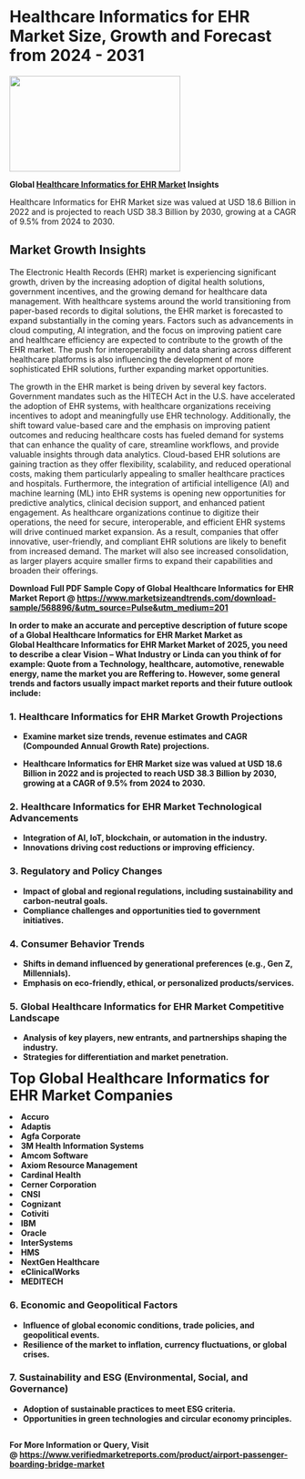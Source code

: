 <H1>Healthcare Informatics for EHR Market Size, Growth and Forecast from 2024 - 2031</H1><img class="aligncenter size-medium wp-image-584254" src="https://thirdeyenews.in/wp-content/uploads/2024/09/Global-Market-Research-300x168.jpeg" alt="" width="300" height="168" /><p><strong>Global&nbsp;<a href="https://www.marketsizeandtrends.com/download-sample/568896/&amp;utm_source=Pulse&amp;utm_medium=201">Healthcare Informatics for EHR Market</a> Insights</strong></p><p>Healthcare Informatics for EHR Market size was valued at USD 18.6 Billion in 2022 and is projected to reach USD 38.3 Billion by 2030, growing at a CAGR of 9.5% from 2024 to 2030.</p><p><h2>Market Growth Insights</h2> <p>The Electronic Health Records (EHR) market is experiencing significant growth, driven by the increasing adoption of digital health solutions, government incentives, and the growing demand for healthcare data management. With healthcare systems around the world transitioning from paper-based records to digital solutions, the EHR market is forecasted to expand substantially in the coming years. Factors such as advancements in cloud computing, AI integration, and the focus on improving patient care and healthcare efficiency are expected to contribute to the growth of the EHR market. The push for interoperability and data sharing across different healthcare platforms is also influencing the development of more sophisticated EHR solutions, further expanding market opportunities.</p> <p><strong></strong></p> <p>The growth in the EHR market is being driven by several key factors. Government mandates such as the HITECH Act in the U.S. have accelerated the adoption of EHR systems, with healthcare organizations receiving incentives to adopt and meaningfully use EHR technology. Additionally, the shift toward value-based care and the emphasis on improving patient outcomes and reducing healthcare costs has fueled demand for systems that can enhance the quality of care, streamline workflows, and provide valuable insights through data analytics. Cloud-based EHR solutions are gaining traction as they offer flexibility, scalability, and reduced operational costs, making them particularly appealing to smaller healthcare practices and hospitals. Furthermore, the integration of artificial intelligence (AI) and machine learning (ML) into EHR systems is opening new opportunities for predictive analytics, clinical decision support, and enhanced patient engagement. As healthcare organizations continue to digitize their operations, the need for secure, interoperable, and efficient EHR systems will drive continued market expansion. As a result, companies that offer innovative, user-friendly, and compliant EHR solutions are likely to benefit from increased demand. The market will also see increased consolidation, as larger players acquire smaller firms to expand their capabilities and broaden their offerings. <p><strong></p><p><span class=""><strong>Download Full PDF Sample Copy of Global Healthcare Informatics for EHR Market Report</strong> @ <a href="https://www.marketsizeandtrends.com/download-sample/568896/&amp;utm_source=Pulse&amp;utm_medium=201" target="_blank">https://www.marketsizeandtrends.com/download-sample/568896/&amp;utm_source=Pulse&amp;utm_medium=201</a></span></p><p>In order to make an accurate and perceptive description of future scope of a Global&nbsp;Healthcare Informatics for EHR Market Market as Global&nbsp;Healthcare Informatics for EHR Market Market of 2025, you need to describe a clear Vision &ndash; What Industry or Linda can you think of for example: Quote from a Technology, healthcare, automotive, renewable energy, name the market you are Reffering to. However, some general trends and factors usually impact market reports and their future outlook include:</p><h3>1.&nbsp;<strong>Healthcare Informatics for EHR Market Growth Projections</strong></h3><ul><li>Examine market size trends, revenue estimates and CAGR (Compounded Annual Growth Rate) projections.</li><li><p>Healthcare Informatics for EHR Market size was valued at USD 18.6 Billion in 2022 and is projected to reach USD 38.3 Billion by 2030, growing at a CAGR of 9.5% from 2024 to 2030.</p></li></ul><h3>2.&nbsp;<strong>Healthcare Informatics for EHR Market Technological Advancements</strong></h3><ul><li>Integration of AI, IoT, blockchain, or automation in the industry.</li><li>Innovations driving cost reductions or improving efficiency.</li></ul><h3>3.&nbsp;<strong>Regulatory and Policy Changes</strong></h3><ul><li>Impact of global and regional regulations, including sustainability and carbon-neutral goals.</li><li>Compliance challenges and opportunities tied to government initiatives.</li></ul><h3>4.&nbsp;<strong>Consumer Behavior Trends</strong></h3><ul><li>Shifts in demand influenced by generational preferences (e.g., Gen Z, Millennials).</li><li>Emphasis on eco-friendly, ethical, or personalized products/services.</li></ul><h3>5.&nbsp;<strong>Global Healthcare Informatics for EHR Market Competitive Landscape</strong></h3><ul><li>Analysis of key players, new entrants, and partnerships shaping the industry.</li><li>Strategies for differentiation and market penetration.</li></ul><p data-pm-slice="1 1 []"><span style="color: inherit; font-family: inherit; font-size: 25px;">Top Global Healthcare Informatics for EHR Market Companies</span></p><div class="" data-test-id=""><p><li>Accuro</li><li> Adaptis</li><li> Agfa Corporate</li><li> 3M Health Information Systems</li><li> Amcom Software</li><li> Axiom Resource Management</li><li> Cardinal Health</li><li> Cerner Corporation</li><li> CNSI</li><li> Cognizant</li><li> Cotiviti</li><li> IBM</li><li> Oracle</li><li> InterSystems</li><li> HMS</li><li> NextGen Healthcare</li><li> eClinicalWorks</li><li> MEDITECH</li></p></div><h3>6.&nbsp;<strong>Economic and Geopolitical Factors</strong></h3><ul><li>Influence of global economic conditions, trade policies, and geopolitical events.</li><li>Resilience of the market to inflation, currency fluctuations, or global crises.</li></ul><h3>7.&nbsp;<strong>Sustainability and ESG (Environmental, Social, and Governance)</strong></h3><ul><li>Adoption of sustainable practices to meet ESG criteria.</li><li>Opportunities in green technologies and circular economy principles.</li></ul><h2><strong style="font-size: 14px;">For More Information or Query, Visit @&nbsp;</strong><a style="background-color: #ffffff; font-size: 14px;" href="https://www.marketsizeandtrends.com/report/healthcare-informatics-for-ehr-market/" target="_blank">https://www.verifiedmarketreports.com/product/airport-passenger-boarding-bridge-market</a></h2>
